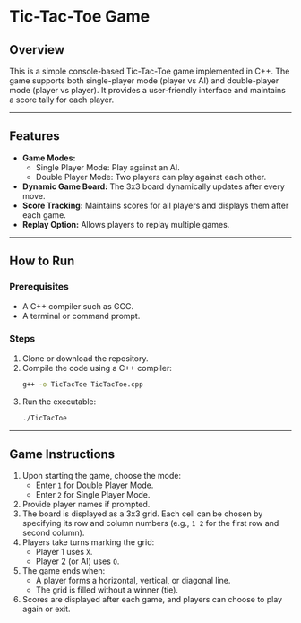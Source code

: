 # Tic-Tac-Toe Game

## Overview
This is a simple console-based Tic-Tac-Toe game implemented in C++. The game supports both single-player mode (player vs AI) and double-player mode (player vs player). It provides a user-friendly interface and maintains a score tally for each player.

---

## Features
- **Game Modes:**
  - Single Player Mode: Play against an AI.
  - Double Player Mode: Two players can play against each other.
- **Dynamic Game Board:** The 3x3 board dynamically updates after every move.
- **Score Tracking:** Maintains scores for all players and displays them after each game.
- **Replay Option:** Allows players to replay multiple games.

---

## How to Run
### Prerequisites
- A C++ compiler such as GCC.
- A terminal or command prompt.

### Steps
1. Clone or download the repository.
2. Compile the code using a C++ compiler:
   ```sh
   g++ -o TicTacToe TicTacToe.cpp
   ```
3. Run the executable:
   ```sh
   ./TicTacToe
   ```

---

## Game Instructions
1. Upon starting the game, choose the mode:
   - Enter `1` for Double Player Mode.
   - Enter `2` for Single Player Mode.
2. Provide player names if prompted.
3. The board is displayed as a 3x3 grid. Each cell can be chosen by specifying its row and column numbers (e.g., `1 2` for the first row and second column).
4. Players take turns marking the grid:
   - Player 1 uses `X`.
   - Player 2 (or AI) uses `O`.
5. The game ends when:
   - A player forms a horizontal, vertical, or diagonal line.
   - The grid is filled without a winner (tie).
6. Scores are displayed after each game, and players can choose to play again or exit.
